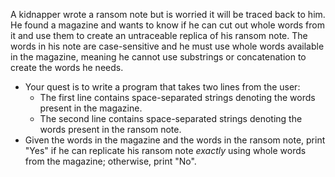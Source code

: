 A kidnapper wrote a ransom note but is worried it will be traced back to him. He found a magazine and wants to know if he can cut out whole words from it and use them to create an untraceable replica of his ransom note. The words in his note are case-sensitive and he must use whole words available in the magazine, meaning he cannot use substrings or concatenation to create the words he needs.

* Your quest is to write a program that takes two lines from the user:
  * The first line contains space-separated strings denoting the words present in the magazine. 
  * The second line contains  space-separated strings denoting the words present in the ransom note.
* Given the words in the magazine and the words in the ransom note, print "Yes" if he can replicate his ransom note _exactly_ using whole words from the magazine; otherwise, print "No".

